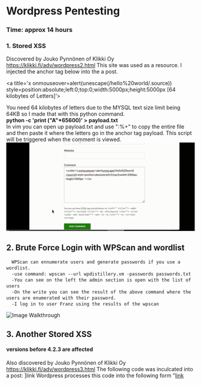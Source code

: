 <h1> Wordpress Pentesting </h1>

<h3> Time: approx 14 hours </h3>

<h3> 1. Stored XSS </h3>
Discovered by Jouko Pynnönen of Klikki Oy  <a href=url>https://klikki.fi/adv/wordpress2.html</a> This site was used as a resource. I injected the anchor tag below into the a post. 
      
   <a title='x onmouseover=alert(unescape(/hello%20world/.source)) style=position:absolute;left:0;top:0;width:5000px;height:5000px [64 kilobytes of Letters]’> </a>

  You need 64 kilobytes of letters due to the MYSQL text size limit being 64KB so I made that with this python command. <br>
      <strong> python -c 'print ("A"*65600)' > payload.txt </strong> <br>
  In vim you can open up payload.txt and use ":%+" to copy the entire file and then paste it where the letters go in the anchor tag payload.
      This script will be triggered when the comment is viewed.
      ![Image Walkthrough](https://github.com/redbeard-sys/Codepath-week-7-and-8-kali/blob/main/XSS.gif)
 
   <h2> 2. Brute Force Login with WPScan and wordlist </h2>
      
      WPScan can ennumerate users and generate passwords if you use a wordlist.
      -use command: wpscan --url wpdistillery.vm -passwords passwords.txt
      -You can see on the left the admin section is open with the list of users
      -On the write you can see the result of the above command where the users are enumerated with their password.
      -I log in to user Franz using the results of the wpscan 
      
   ![Image Walkthrough](https://github.com/redbeard-sys/Codepath-week-7-and-8-kali/blob/main/password.gif)
     
      
      
  <h2> 3. Another Stored XSS </h3>
      <h4> versions before 4.2.3 are affected</h4>
     Also discovered by Jouko Pynnönen of Klikki Oy  <a href=url>https://klikki.fi/adv/wordpress3.html</a> 
      The following code was inculcated into a post:
      <a href="[caption code=">]</a><a title=" onmouseover=alert('test')  ">link</a>
      Wordpress processes this code into the following form
       "<a href="</a<a title=" onmouseover=alert('test')  ">link</a
      ![Image]()


